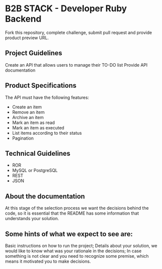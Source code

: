 # B2B STACK - Developer Ruby Backend

Fork this repository, complete challenge, submit pull request and provide product preview URL.

## Project Guidelines
Create an API that allows users to manage their TO-DO list
Provide API documentation


## Product Specifications
The API must have the following features:
* Create an item
* Remove an item
* Archive an item
* Mark an item as read
* Mark an item as executed
* List items according to their status
* Pagination


## Technical Guidelines
* ROR
* MySQL or PostgreSQL
* REST
* JSON


## About the documentation
At this stage of the selection process we want the decisions behind the code, so it is essential that the README has some information that understands your solution.


## Some hints of what we expect to see are:
Basic instructions on how to run the project;
Details about your solution, we would like to know what was your rationale in the decisions;
In case something is not clear and you need to recognize some premise, which means it motivated you to make decisions.
